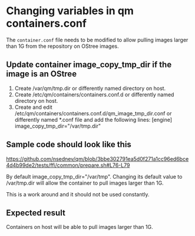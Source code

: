 # Changing variables in qm containers.conf

The `container.conf` file needs to be modified to allow pulling images larger than 1G from the repository on OStree images.

## Update container image_copy_tmp_dir if the image is an OStree

1. Create /var/qm/tmp.dir or differently named directory on host.
2. Create /etc/qm/containers/containers.conf.d or differently named directory on host.
3. Create and edit /etc/qm/containers/containers.conf.d/qm_image_tmp_dir.conf or differently named *.conf file and add the following lines:
[engine]
image_copy_tmp_dir="/var/tmp.dir"

## Sample code should look like this

<https://github.com/nsednev/qm/blob/3bbe302791ea5d0f271a1cc96ed6bce4d4b99de2/tests/ffi/common/prepare.sh#L76-L79>

By default image_copy_tmp_dir="/var/tmp".
Changing its default value to /var/tmp.dir will allow the container to pull images larger than 1G.

This is a work around and it should not be used constantly.

## Expected result

Containers on host will be able to pull images larger than 1G.
